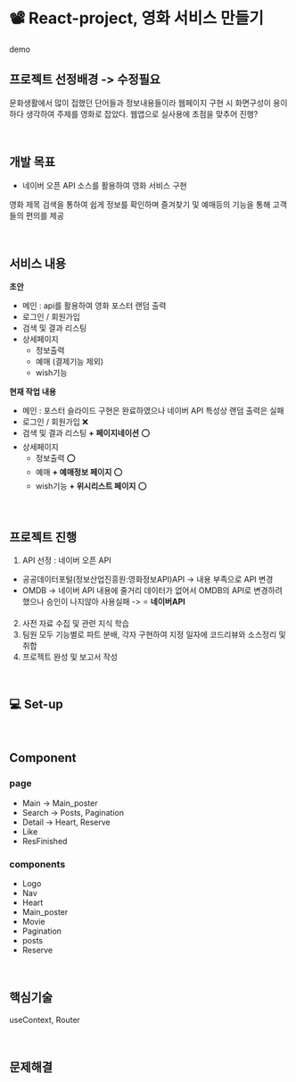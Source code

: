 # 📽 React-project, 영화 서비스 만들기

demo


## 프로젝트 선정배경 -> 수정필요

문화생활에서 많이 접했던 단어들과 정보내용들이라 웹페이지 구현 시 화면구성이 용이하다
생각하여 주제를 영화로 잡았다. 웹앱으로 실사용에 초점을 맞추어 진행?

<br>

## 개발 목표
- 네이버 오픈 API 소스를 활용하여 영화 서비스 구현

영화 제목 검색을 통하여 쉽게 정보를 확인하며 즐겨찾기 및 예매등의 기능을 통해 고객들의 편의를 제공

<br>

## 서비스 내용

**초안**
- 메인 : api를 활용하여 영화 포스터 랜덤 출력
- 로그인 / 회원가입
- 검색 및 결과 리스팅
- 상세페이지 
  - 정보출력
  - 예매 (결제기능 제외)
  - wish기능


**현재 작업 내용**

- 메인 : 포스터 슬라이드 구현은 완료하였으나 네이버 API 특성상 랜덤 출력은 실패
- 로그인 / 회원가입 ❌
- 검색 및 결과 리스팅 **+ 페이지네이션** ⭕
- 상세페이지 
  - 정보출력 ⭕
  - 예매 **+ 예매정보 페이지** ⭕
  - wish기능 **+ 위시리스트 페이지** ⭕

<br>

## 프로젝트 진행
1. API 선정 : 네이버 오픈 API

  - 공공데이터포털(정보산업진흥원:영화정보API)API -> 내용 부족으로 API 변경
  - OMDB -> 네이버 API 내용에 줄거리 데이터가 없어서 OMDB의 API로 변경하려 했으나 승인이 나지않아 사용실패 -> ⭐ **네이버API**


2. 사전 자료 수집 및 관련 지식 학습
3. 팀원 모두 기능별로 파트 분배, 각자 구현하여 지정 일자에 코드리뷰와 소스정리 및 취합
4. 프로젝트 완성 및 보고서 작성


<br>

## 💻 Set-up



<br>

## Component

### page
- Main -> Main_poster
- Search -> Posts, Pagination
- Detail -> Heart, Reserve
- Like
- ResFinished

### components
- Logo
- Nav
- Heart
- Main_poster
- Movie
- Pagination
- posts
- Reserve

<br>

## 핵심기술
useContext, Router


<br>

## 문제해결
